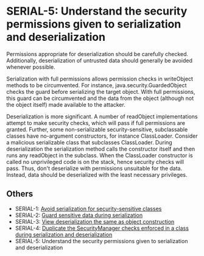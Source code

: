 # SERIAL-5: Understand the security permissions given to serialization and deserialization
Permissions appropriate for deserialization should be carefully checked. Additionally, deserialization of untrusted data should generally be avoided whenever possible.

Serialization with full permissions allows permission checks in writeObject methods to be circumvented. For instance, java.security.GuardedObject checks the guard before serializing the target object. With full permissions, this guard can be circumvented and the data from the object (although not the object itself) made available to the attacker.

Deserialization is more significant. A number of readObject implementations attempt to make security checks, which will pass if full permissions are granted. Further, some non-serializable security-sensitive, subclassable classes have no-argument constructors, for instance ClassLoader. Consider a malicious serializable class that subclasses ClassLoader. During deserialization the serialization method calls the constructor itself and then runs any readObject in the subclass. When the ClassLoader constructor is called no unprivileged code is on the stack, hence security checks will pass. Thus, don't deserialize with permissions unsuitable for the data. Instead, data should be deserialized with the least necessary privileges.

## Others

 - SERIAL-1: [Avoid serialization for security-sensitive classes](../g81)
 - SERIAL-2: [Guard sensitive data during serialization](../g82)
 - SERIAL-3: [View deserialization the same as object construction](../g83)
 - SERIAL-4: [Duplicate the SecurityManager checks enforced in a class during serialization and deserialization](../g84)
 - SERIAL-5: Understand the security permissions given to serialization and deserialization

